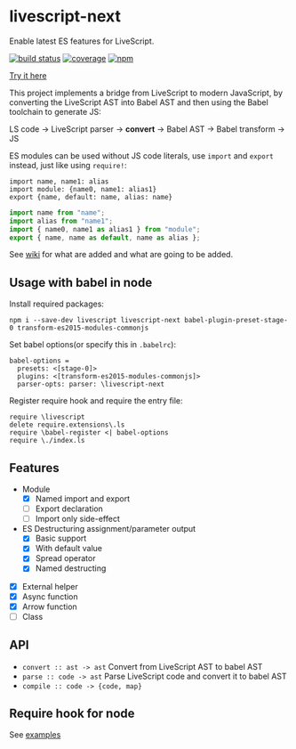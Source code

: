 # livescript-next

Enable latest ES features for LiveScript.

[![build status](https://travis-ci.org/dk00/livescript-next.svg)](https://travis-ci.org/dk00/livescript-next)
[![coverage](https://codecov.io/gh/dk00/livescript-next/branch/master/graph/badge.svg)](https://codecov.io/gh/dk00/livescript-next)
[![npm](https://img.shields.io/npm/v/livescript-next.svg)](https://www.npmjs.com/package/livescript-next)

[Try it here](//rawgit.com/dk00/livescript-next/master/docs/)

This project implements a bridge from LiveScript to modern JavaScript, by converting the LiveScript AST into Babel AST and then using the Babel toolchain to generate JS:

LS code -> LiveScript parser -> **convert** -> Babel AST -> Babel transform -> JS

ES modules can be used without JS code literals, use `import` and `export` instead, just like using `require!`:

```ls
import name, name1: alias
import module: {name0, name1: alias1}
export {name, default: name, alias: name}
```

```js
import name from "name";
import alias from "name1";
import { name0, name1 as alias1 } from "module";
export { name, name as default, name as alias };
```

See [wiki](//github.com/dk00/livescript-next/wiki) for what are added and what are going to be added.

## Usage with babel in node

Install required packages:

```
npm i --save-dev livescript livescript-next babel-plugin-preset-stage-0 transform-es2015-modules-commonjs
```

Set babel options(or specify this in `.babelrc`):

```ls
babel-options =
  presets: <[stage-0]>
  plugins: <[transform-es2015-modules-commonjs]>
  parser-opts: parser: \livescript-next
```

Register require hook and require the entry file:

```ls
require \livescript
delete require.extensions\.ls
require \babel-register <| babel-options
require \./index.ls
```

## Features

- Module
  - [x] Named import and export
  - [ ] Export declaration
  - [ ] Import only side-effect
- ES Destructuring assignment/parameter output
  - [x] Basic support
  - [x] With default value
  - [x] Spread operator
  - [x] Named destructing
- [x] External helper
- [x] Async function
- [x] Arrow function
- [ ] Class

## API

- `convert :: ast -> ast`
  Convert from LiveScript AST to babel AST
- `parse :: code -> ast`
  Parse LiveScript code and convert it to babel AST
- `compile :: code -> {code, map}`

## Require hook for node

See [examples](/examples)

